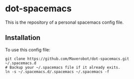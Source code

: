 # dot-spacemacs
This is the repository of a personal spacemacs config file.
## Installation
To use this config file:
```
git clone https://github.com/Maverobot/dot-spacemacs.git ~/.spacemacs.d
# Backup your ~/.spacemacs file if it already exits.
ln -s ~/.spacemacs.d/.spacemacs ~/.spacemacs -f
```
